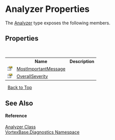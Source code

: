 # Analyzer Properties
 

The <a href="T_VortexBase_Diagnostics_Analyzer.md">Analyzer</a> type exposes the following members.


## Properties
&nbsp;<table><tr><th></th><th>Name</th><th>Description</th></tr><tr><td>![Public property](media/pubproperty.gif "Public property")</td><td><a href="P_VortexBase_Diagnostics_Analyzer_MostImportantMessage.md">MostImportantMessage</a></td><td /></tr><tr><td>![Public property](media/pubproperty.gif "Public property")</td><td><a href="P_VortexBase_Diagnostics_Analyzer_OverallSeverity.md">OverallSeverity</a></td><td /></tr></table>&nbsp;
<a href="#analyzer-properties">Back to Top</a>

## See Also


#### Reference
<a href="T_VortexBase_Diagnostics_Analyzer.md">Analyzer Class</a><br /><a href="N_VortexBase_Diagnostics.md">VortexBase.Diagnostics Namespace</a><br />